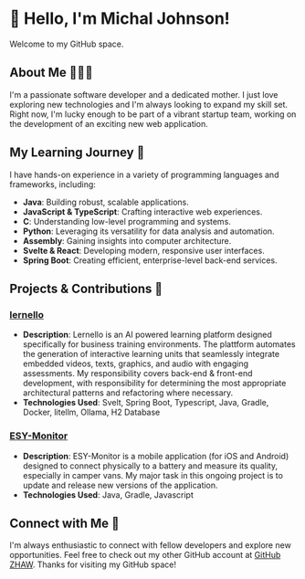 # 👋 Hello, I'm Michal Johnson!

Welcome to my GitHub space.

## About Me 🙋🏼‍♀️

I'm a passionate software developer and  a dedicated mother. I just love exploring new technologies and I'm always looking to expand my skill set. Right now, I'm lucky enough to be part of a vibrant startup team, working on the development of an exciting new web application.

## My Learning Journey 🌱

I have hands-on experience in a variety of programming languages and frameworks, including:

-  **Java**: Building robust, scalable applications.
-  **JavaScript & TypeScript**: Crafting interactive web experiences.
-  **C**: Understanding low-level programming and systems.
-  **Python**: Leveraging its versatility for data analysis and automation.
-  **Assembly**: Gaining insights into computer architecture.
-  **Svelte & React**: Developing modern, responsive user interfaces.
-  **Spring Boot**: Creating efficient, enterprise-level back-end services.

## Projects & Contributions 🚀

### [lernello](https://github.com/nova-omnia/lernello)

-  **Description**: Lernello is an AI powered learning platform designed specifically for business training environments. The plattform automates the generation of interactive learning units that seamlessly integrate embedded videos, texts, graphics, and audio with engaging assessments. My responsibility covers back-end & front-end development, with responsibility for determining the most appropriate architectural patterns and refactoring where necessary.
-  **Technologies Used**: Svelt, Spring Boot, Typescript, Java, Gradle, Docker, litellm, Ollama, H2 Database

### [ESY-Monitor](https://github.com/michaljohnson/ESYMonitor)

-  **Description**: ESY-Monitor is a mobile application (for iOS and Android) designed to connect physically to a battery and measure its quality, especially in camper vans. My major task in this ongoing project is to update and release new versions of the application.
-  **Technologies Used**: Java, Gradle, Javascript

## Connect with Me 🤝
I'm always enthusiastic to connect with fellow developers and explore new opportunities. Feel free to check out my other GitHub account at [GitHub ZHAW](https://github.zhaw.ch/johnsmic).
Thanks for visiting my GitHub space!
